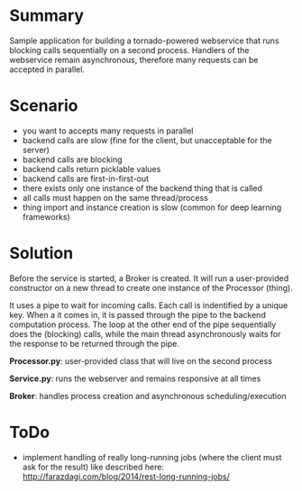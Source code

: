 # Summary
Sample application for building a tornado-powered webservice that runs blocking calls sequentially on a second process. Handlers of the webservice remain asynchronous, therefore many requests can be accepted in parallel.

# Scenario
+ you want to accepts many requests in parallel
+ backend calls are slow (fine for the client, but unacceptable for the server)
+ backend calls are blocking
+ backend calls return picklable values
+ backend calls are first-in-first-out
+ there exists only one instance of the backend thing that is called
+ all calls must happen on the same thread/process
+ thing import and instance creation is slow (common for deep learning frameworks)

# Solution
Before the service is started, a Broker is created. It will run a user-provided constructor on a new thread to create one instance of the Processor (thing).

It uses a pipe to wait for incoming calls.
Each call is indentified by a unique key. When a it comes in, it is passed through the pipe to the backend computation process. The loop at the other end of the pipe sequentially does the (blocking) calls, while the main thread asynchronously waits for the response to be returned through the pipe.

**Processor.py**: user-provided class that will live on the second process

**Service.py**: runs the webserver and remains responsive at all times

**Broker**: handles process creation and asynchronous scheduling/execution

# ToDo
+ implement handling of really long-running jobs (where the client must ask for the result) like described here: http://farazdagi.com/blog/2014/rest-long-running-jobs/